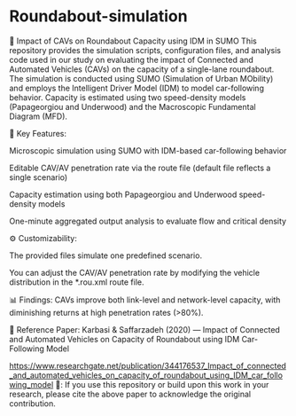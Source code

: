 # Roundabout-simulation
🔄 Impact of CAVs on Roundabout Capacity using IDM in SUMO
This repository provides the simulation scripts, configuration files, and analysis code used in our study on evaluating the impact of Connected and Automated Vehicles (CAVs) on the capacity of a single-lane roundabout. The simulation is conducted using SUMO (Simulation of Urban MObility) and employs the Intelligent Driver Model (IDM) to model car-following behavior. Capacity is estimated using two speed-density models (Papageorgiou and Underwood) and the Macroscopic Fundamental Diagram (MFD).

📌 Key Features:

Microscopic simulation using SUMO with IDM-based car-following behavior

Editable CAV/AV penetration rate via the route file (default file reflects a single scenario)

Capacity estimation using both Papageorgiou and Underwood speed-density models

One-minute aggregated output analysis to evaluate flow and critical density

⚙️ Customizability:

The provided files simulate one predefined scenario.

You can adjust the CAV/AV penetration rate by modifying the vehicle distribution in the *.rou.xml route file.

📊 Findings: CAVs improve both link-level and network-level capacity, with diminishing returns at high penetration rates (>80%).

📄 Reference Paper:
Karbasi & Saffarzadeh (2020) — Impact of Connected and Automated Vehicles on Capacity of Roundabout using IDM Car-Following Model 


https://www.researchgate.net/publication/344176537_Impact_of_connected_and_automated_vehicles_on_capacity_of_roundabout_using_IDM_car_following_model
📢:
If you use this repository or build upon this work in your research, please cite the above paper to acknowledge the original contribution.
